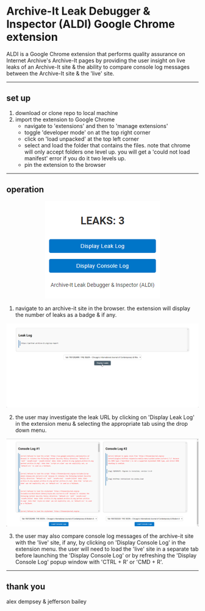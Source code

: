# Archive-It Leak Debugger & Inspector (ALDI) Google Chrome extension

ALDI is a Google Chrome extension that performs quality assurance on Internet Archive's Archive-It pages by providing the user insight on live leaks of an Archive-It site & the ability to compare console log messages between the Archive-It site & the 'live' site.

---

## set up

1. download or clone repo to local machine
2. import the extension to Google Chrome
   - navigate to 'extensions' and then to 'manage extensions'
   - toggle 'developer mode' on at the top right corner
   - click on 'load unpacked' at the top left corner
   - select and load the folder that contains the files. note that chrome will only accept folders one level up. you will get a 'could not load manifest' error if you do it two levels up.
   - pin the extension to the browser

---

## operation

<div align="center">
  <img src="/images/readme/ui.png" alt="leakcount"/>
</div>

1. navigate to an archive-it site in the browser. the extension will display the number of leaks as a badge & if any.

![leakurl](/images/readme/leakurl.png)

2. the user may investigate the leak URL by clicking on 'Display Leak Log' in the extension menu & selecting the appropriate tab using the drop down menu.

![leakurl](/images/readme/compare.png)

3. the user may also compare console log messages of the archive-it site with the 'live' site, if any, by clicking on 'Display Console Log' in the extension menu. the user will need to load the 'live' site in a separate tab before launching the 'Display Console Log' or by refreshing the 'Display Console Log' popup window with 'CTRL + R' or 'CMD + R'.

---

## thank you

alex dempsey & jefferson bailey
